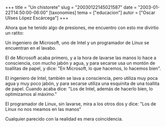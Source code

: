 +++
title = "Un chistorete"
slug = "20030122145021587"
date = "2003-01-22T14:50:00-06:00"
[taxonomies]
tema = ["educacion"]
autor = ["Oscar Ulises López Escárcega"]
+++

Ahora que he tenido algo de presiones, me encuentro con esto me divirtio
un ratito:

Un ingeniero de Microsoft, uno de Intel y un programador de Linux se
encuentran en el lavabo.

El de Microsoft acaba primero, y a la hora de lavarse las manos lo hace
a consciencia, con mucho jabón y agua, y para secarse usa un montón de
toallitas de papel, y dice: "En Microsoft, lo que hacemos, lo hacemos
bien".

El ingeniero de Intel, también se lava a consciencia, pero utiliza muy
poca agua y muy poco jabón, y para secarse utiliza una esquinita de una
toallita de papel. Cuando acaba dice: "Los de Intel, además de hacerlo
bien, lo optimizamos al máximo."

El programador de Linux, sin lavarse, mira a los otros dos y dice: "Los
de Linux no nos meamos en las manos"

Cualquier parecido con la realidad es mera coincidencia.

